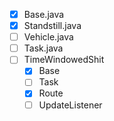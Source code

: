 - [x] Base.java
- [x] Standstill.java
- [ ] Vehicle.java
- [ ] Task.java
- [ ] TimeWindowedShit
  - [x] Base
  - [ ] Task
  - [x] Route
  - [ ] UpdateListener